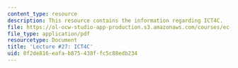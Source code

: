 ```yaml
---
content_type: resource
description: This resource contains the information regarding ICT4C.
file: https://ol-ocw-studio-app-production.s3.amazonaws.com/courses/ec-701j-d-lab-i-development-fall-2009/0f2de816eafab875438ffc5c88edb234_MITEC_701JF09_lec27_nb.pdf
file_type: application/pdf
resourcetype: Document
title: 'Lecture #27: ICT4C'
uid: 0f2de816-eafa-b875-438f-fc5c88edb234
---
```

